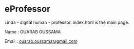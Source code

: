 # eProfessor
Linda - digital human - professor.
index.html is the main page.

Name : OUARAB OUSSAMA
 
Email : ouarab.oussama@gmail.com
